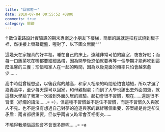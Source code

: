 ```yaml
---
title: "回家啦～"
date: 2010-07-04 00:55:52 +0800
comments: true
category: 閒聊
---
```

<p><object height="385" width="480" data="http://www.youtube.com/v/exrR1_rHJLI&amp;hl=zh_TW&amp;fs=1?rel=0" type="application/x-shockwave-flash"><param name="allowFullScreen" value="true" /><param name="allowscriptaccess" value="always" /><param name="src" value="http://www.youtube.com/v/exrR1_rHJLI&amp;hl=zh_TW&amp;fs=1?rel=0" /></object></p><p>&uarr;數位電路設計實驗課的期末專案之小朋友下樓梯，簡單的說就是把程式燒到板子裡，然後接上螢幕鍵盤，喔對了，以下圖文無關^^"</p><p>這幾天在家裡真的好幸福，睡在自己的床上，遠離非常可怕的寢室，夜夜好眠；而每一口飯菜吃在嘴都要細細品嚐，因為開學後恐怕就要再等一個學期才能再吃到這麼溫馨的三餐；珍惜和家人在一起的時間，因為以後見面的頻率只怕會越來愈少&hellip;&hellip;</p><p>高中時就曾經想過，以後我爬的越高，和家人相聚的時間恐怕會越短，所以才選了嘉義高中，至少每天還可以回家，和母親相處；而到了大學也該出去外面闖蕩，就這樣大學給了我第一次搬到外面久居的經驗。起初會很不習慣，現在&hellip;&hellip;還是很不習慣（好爛的語法&hellip;&hellip;= =），但這種不習慣並不是住不習慣，而是不習慣久久與家人不見。也不是沒有想過自己對夢的追逐與家的羈絆哪個重要，答案總是肯定卻又矛盾：兩者都很重要，但似乎兩者又時常會互相衝突&hellip;&hellip;</p><p>不曉得我煩惱這些會不會很多餘呢&hellip;&hellip;= =a</p>
